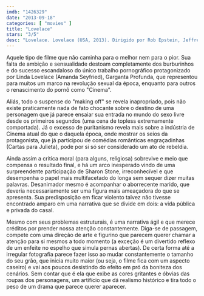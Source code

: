 ```yaml
---
imdb: "1426329"
date: "2013-09-18"
categories: [ "movies" ]
title: "Lovelace"
stars: "3/5"
desc: "Lovelace. Lovelace (USA, 2013). Dirigido por Rob Epstein, Jeffrey Friedman. Escrito por Andy Bellin. Com Amanda Seyfried, Peter Sarsgaard, Sharon Stone, Robert Patrick, Juno Temple, Chris Noth, Bobby Cannavale, Hank Azaria, Adam Brody."
---
```

Aquele tipo de filme que não caminha para o melhor nem para o pior. Sua falta de ambição e sensualidade destoam completamente dos burburinhos e do sucesso escandaloso do único trabalho pornográfico protagonizado por Linda Lovelace (Amanda Seyfried), Garganta Profunda, que representou para muitos um marco na revolução sexual da época, enquanto para outros o renascimento do pornô como "Cinema".

Aliás, todo o suspense do "making off" se revela inapropriado, pois não existe praticamente nada de fato chocante sobre o destino de uma personagem que já parece ensaiar sua entrada no mundo do sexo livre desde os primeiros segundos (uma cena de topless extremamente comportada). Já o excesso de puritanismo revela mais sobre a indústria de Cinema atual do que o daquela época, onde mostrar os seios da protagonista, que já participou de comédias românticas engraçadinhas (Cartas para Julieta), pode por si só ser considerado um ato de rebeldia.

Ainda assim a crítica moral (para alguns, religiosa) sobrevive e meio que compensa o resultado final, e há um arco inesperado vindo de uma surpreendente participação de Sharon Stone, irreconhecível e que desempenha o papel mais multifacetado do longa sem sequer dizer muitas palavras. Desanimador mesmo é acompanhar o aborrecente marido, que deveria necessariamente ser uma figura mais ameaçadora do que se apresenta. Sua predisposição em ficar violento talvez não tivesse encontrado amparo em uma narrativa que se divide em dois: a vida pública e privada do casal.

Mesmo com seus problemas estruturais, é uma narrativa ágil e que merece créditos por prender nossa atenção constantemente. Diga-se de passagem, compete com uma direção de arte e figurino que parecem querer chamar a atenção para si mesmos a todo momento (a exceção é um divertido reflexo de um enfeite no espelho que simula pernas abertas). De certa forma até a irregular fotografia parece fazer isso ao mudar constantemente o tamanho do seu grão, que inicia muito maior (ou seja, o filme fica com um aspecto caseiro) e vai aos poucos desistindo do efeito em pró da boniteza dos cenários. Sem contar que é ela que exibe as cores gritantes e óbvias das roupas dos personagens, um artifício que dá realismo histórico e tira todo o peso de um drama que parece querer aparecer.



